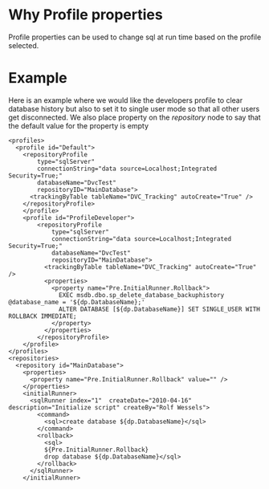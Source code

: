 # Why Profile properties #

Profile properties can be used to change sql at run time based on the profile selected.

# Example #

Here is an example where we would like the developers profile to clear database history but also to set it to single user mode so that all other users get disconnected. We also place property on the _repository_ node to say that the default value for the property is empty

```
<profiles>
  <profile id="Default">
    <repositoryProfile
        type="sqlServer"
        connectionString="data source=Localhost;Integrated Security=True;"
        databaseName="DvcTest"
        repositoryID="MainDatabase">
      <trackingByTable tableName="DVC_Tracking" autoCreate="True" />
    </repositoryProfile>
    </profile>
    <profile id="ProfileDeveloper">
        <repositoryProfile
            type="sqlServer"
            connectionString="data source=Localhost;Integrated Security=True;"
            databaseName="DvcTest"
            repositoryID="MainDatabase">
          <trackingByTable tableName="DVC_Tracking" autoCreate="True" />
          <properties>
            <property name="Pre.InitialRunner.Rollback">
              EXEC msdb.dbo.sp_delete_database_backuphistory @database_name = '${dp.DatabaseName};'
              ALTER DATABASE [${dp.DatabaseName}] SET SINGLE_USER WITH ROLLBACK IMMEDIATE;
            </property>
          </properties>
        </repositoryProfile>
    </profile>
</profiles>
<repositories>
  <repository id="MainDatabase">
    <properties>
      <property name="Pre.InitialRunner.Rollback" value="" />
    </properties>
    <initialRunner>
      <sqlRunner index="1"  createDate="2010-04-16" description="Initialize script" createBy="Rolf Wessels">
        <command>
          <sql>create database ${dp.DatabaseName}</sql>
        </command>
        <rollback>
          <sql>
          ${Pre.InitialRunner.Rollback}
          drop database ${dp.DatabaseName}</sql>
        </rollback>
      </sqlRunner>
    </initialRunner>

```